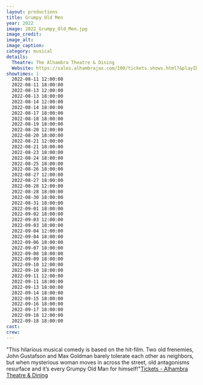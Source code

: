 ```yaml
---
layout: productions
title: Grumpy Old Men
year: 2022
image: 2022_Grumpy_Old_Men.jpg
image_credit: 
image_alt:
image_caption:
category: musical
details:
  Theatre: The Alhambra Theatre & Dining
  Website: https://sales.alhambrajax.com/100/tickets.shows.html?&playID=394
showtimes: |
  2022-08-11 12:00:00
  2022-08-11 18:00:00
  2022-08-13 12:00:00
  2022-08-13 18:00:00
  2022-08-14 12:00:00
  2022-08-14 18:00:00
  2022-08-17 18:00:00
  2022-08-18 18:00:00
  2022-08-19 18:00:00
  2022-08-20 12:00:00
  2022-08-20 18:00:00
  2022-08-21 12:00:00
  2022-08-21 18:00:00
  2022-08-23 18:00:00
  2022-08-24 18:00:00
  2022-08-25 18:00:00
  2022-08-26 18:00:00
  2022-08-27 12:00:00
  2022-08-27 18:00:00
  2022-08-28 12:00:00
  2022-08-28 18:00:00
  2022-08-30 18:00:00
  2022-08-31 18:00:00
  2022-09-01 18:00:00
  2022-09-02 18:00:00
  2022-09-03 12:00:00
  2022-09-03 18:00:00
  2022-09-04 12:00:00
  2022-09-04 18:00:00
  2022-09-06 18:00:00
  2022-09-07 18:00:00
  2022-09-08 18:00:00
  2022-09-09 18:00:00
  2022-09-10 12:00:00
  2022-09-10 18:00:00
  2022-09-11 12:00:00
  2022-09-11 18:00:00
  2022-09-13 18:00:00
  2022-09-14 18:00:00
  2022-09-15 18:00:00
  2022-09-16 18:00:00
  2022-09-17 18:00:00
  2022-09-18 12:00:00
  2022-09-18 18:00:00
cast:
crew:
---
```

"This hilarious musical comedy is based on the hit-film. Two old frenemies, John Gustafson and Max Goldman barely tolerate each other as neighbors, but when mysterious woman moves in across the street, old antagonisms resurface and it’s every Grumpy Old Man for himself!"[Tickets - Alhambra Theatre & Dining](https://www.alhambrajax.com/tickets/)
